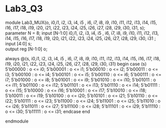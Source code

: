 # Lab3_Q3

module Lab3_MUX(o, i0,i1, i2, i3, i4, i5 , i6, i7, i8, i9, i10, i11, i12, i13, i14, i15, i16, i17, i18, i19, i20, i21, i22, i23, i24, i25, i26, i27, i28, i29, i30, i31, s);
parameter N = 8;
input [N-1:0] i0,i1, i2, i3, i4, i5 , i6, i7, i8, i9, i10, i11, i12, i13, i14, i15, i16, i17, i18, i19, i20, i21, i22, i23, i24, i25, i26, i27, i28, i29, i30, i31 ;
input [4:0] s;	
output reg [N-1:0] o;

always @(s, i0,i1, i2, i3, i4, i5 , i6, i7, i8, i9, i10, i11, i12, i13, i14, i15, i16, i17, i18, i19, i20, i21, i22, i23, i24, i25, i26, i27, i28, i29, i30, i31) 
begin
	case (s)
	5'b00000 : o <= i0;
	5'b00001 : o <= i1;
	5'b00010 : o <= i2;
	5'b00011 : o <= i3;
	5'b00100 : o <= i4;
	5'b00101 : o <= i5;
	5'b00110 : o <= i6;
	5'b00111 : o <= i7;
	5'b01000 : o <= i8;
	5'b01001 : o <= i9;
	5'b01010 : o <= i10;
	5'b01011 : o <= i11;
	5'b01100 : o <= i12;
	5'b01101 : o <= i13;
	5'b01110 : o <= i14;
	5'b01111 : o <= i15;
	5'b10000 : o <= i16;
	5'b10001 : o <= i17;
	5'b10010 : o <= i18;
	5'b10011 : o <= i19;
	5'b10100 : o <= i20;
	5'b10101 : o <= i21;
	5'b10110 : o <= i22;
	5'b10111 : o <= i23;
	5'b11000 : o <= i24;
	5'b11001 : o <= i25;
	5'b11010 : o <= i26;
	5'b11011 : o <= i27;
	5'b11100 : o <= i28;
	5'b11101 : o <= i29;
	5'b11110 : o <= i30;
	5'b11111 : o <= i31;
	endcase
end

endmodule
